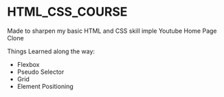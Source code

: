 # HTML_CSS_COURSE
Made to sharpen my basic HTML and CSS skill
imple Youtube Home Page Clone

Things Learned along the way:
- Flexbox
- Pseudo Selector
- Grid
- Element Positioning
